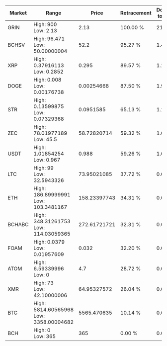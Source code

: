| Market | Range | Price| Retracement | Doubles to 50% |
| --- | --- | --- | --- | --- |
| GRIN | High: 900<br />Low: 2.13 | 2.13 | 100.00 % | 211.77 |
| BCHSV | High: 96.471<br />Low: 50.00000004 | 52.2 | 95.27 % | 1.40 |
| XRP | High: 0.37916113<br />Low: 0.2852 | 0.295 | 89.57 % | 1.13 |
| DOGE | High: 0.008<br />Low: 0.00176738 | 0.00254668 | 87.50 % | 1.92 |
| STR | High: 0.13599875<br />Low: 0.07329368 | 0.0951585 | 65.13 % | 1.10 |
| ZEC | High: 78.01977189<br />Low: 45.5 | 58.72820714 | 59.32 % | 1.05 |
| USDT | High: 1.01854254<br />Low: 0.967 | 0.988 | 59.26 % | 1.00 |
| LTC | High: 99<br />Low: 32.5943326 | 73.95021085 | 37.72 % | 0.00 |
| ETH | High: 186.89999991<br />Low: 103.3481167 | 158.23397743 | 34.31 % | 0.00 |
| BCHABC | High: 348.31261753<br />Low: 114.03059365 | 272.61721721 | 32.31 % | 0.00 |
| FOAM | High: 0.0379<br />Low: 0.01957609 | 0.032 | 32.20 % | 0.00 |
| ATOM | High: 6.59339996<br />Low: 0 | 4.7 | 28.72 % | 0.00 |
| XMR | High: 73<br />Low: 42.10000006 | 64.95327572 | 26.04 % | 0.00 |
| BTC | High: 5814.60565968<br />Low: 3358.00004682 | 5565.470635 | 10.14 % | 0.00 |
| BCH | High: 0<br />Low: 365 | 365 | 0.00 % | 0.00 |
